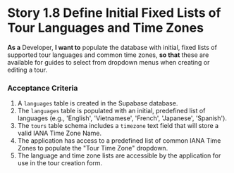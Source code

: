 # Story 1.8 Define Initial Fixed Lists of Tour Languages and Time Zones

**As a** Developer, **I want to** populate the database with initial, fixed lists of supported tour languages and common time zones, **so that** these are available for guides to select from dropdown menus when creating or editing a tour.

### Acceptance Criteria

1.  A `languages` table is created in the Supabase database.
2.  The `languages` table is populated with an initial, predefined list of languages (e.g., 'English', 'Vietnamese', 'French', 'Japanese', 'Spanish').
3.  The `tours` table schema includes a `timezone` text field that will store a valid IANA Time Zone Name.
4.  The application has access to a predefined list of common IANA Time Zones to populate the "Tour Time Zone" dropdown.
5.  The language and time zone lists are accessible by the application for use in the tour creation form.